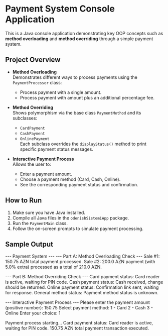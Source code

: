 # Payment System Console Application

This is a Java console application demonstrating key OOP concepts such as **method overloading** and **method overriding** through a simple payment system.

## Project Overview

- **Method Overloading**  
  Demonstrates different ways to process payments using the `PaymentProcessor` class:
  - Process payment with a single amount.
  - Process payment with amount plus an additional percentage fee.

- **Method Overriding**  
  Shows polymorphism via the base class `PaymentMethod` and its subclasses:
  - `CardPayment`
  - `CashPayment`
  - `OnlinePayment`  
  Each subclass overrides the `displayStatus()` method to print specific payment status messages.

- **Interactive Payment Process**  
  Allows the user to:
  - Enter a payment amount.
  - Choose a payment method (Card, Cash, Online).
  - See the corresponding payment status and confirmation.

## How to Run

1. Make sure you have Java installed.
2. Compile all Java files in the `odenishSistemiApp` package.
3. Run the `PaymentMain` class.
4. Follow the on-screen prompts to simulate payment processing.

## Sample Output

--- Payment System ---
--- Part A: Method Overloading Check ---
Sale #1: 150.75 AZN total payment processed.
Sale #2: 200.0 AZN payment (with 5.0% extra) processed as a total of 210.0 AZN.

--- Part B: Method Overriding Check ---
Card payment status: Card reader is active, waiting for PIN code.
Cash payment status: Cash received, change should be returned.
Online payment status: Confirmation link sent, waiting for response.
General method status: Payment method status is unknown.

--- Interactive Payment Process ---
Please enter the payment amount (positive number): 150.75
Select payment method:
1 - Card
2 - Cash
3 - Online
Enter your choice: 1

Payment process starting...
Card payment status: Card reader is active, waiting for PIN code.
150.75 AZN total payment transaction executed.
